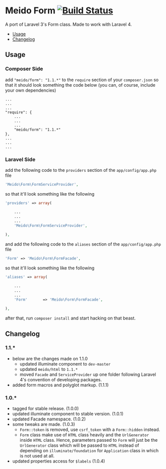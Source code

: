 # Meido Form [![Build Status](https://travis-ci.org/meido/form.png?branch=master)](https://travis-ci.org/meido/form)

A port of Laravel 3's Form class. Made to work with Laravel 4.

- [Usage](https://github.com/meido/form#usage)
- [Changelog](https://github.com/meido/form#changelog)

## Usage

### Composer Side

add `"meido/form": "1.1.*"` to the `require` section of your `composer.json` so that it should look something the code below (you can, of course, include your own dependencies)

```composer
...
...
...
"require": {
	...
	...
	...
	"meido/form": "1.1.*"
},
...
...
...
```

### Laravel Side

add the following code to the `providers` section of the `app/config/app.php` file

```php
'Meido\Form\FormServiceProvider',
```

so that it'll look something like the following

```php
'providers' => array(

	...
	...
	...
	'Meido\Form\FormServiceProvider',

),
```

and add the following code to the `aliases` section of the `app/config/app.php` file

```php
'Form' => 'Meido\Form\FormFacade',
```

so that it'll look something like the following

```php
'aliases' => array(

	...
	...
	...
	'Form'       => 'Meido\Form\FormFacade',

),
```

after that, run `composer install` and start hacking on that beast.

## Changelog

### 1.1.*
- below are the changes made on 1.1.0
	- updated illuminate component to `dev-master`
	- updated `meido/html` to `1.1.*`
	- moved `Facade` and `ServiceProvider` up one folder following Laravel 4's convention of developing packages.
- added form macros and polyglot markup. (1.1.1)

### 1.0.*
- tagged for stable release. (1.0.0)
- updated illuminate component to stable version. (1.0.1)
- updated Facade namespace. (1.0.2)
- some tweaks are made. (1.0.3)
	- `Form::token` is removed, use `csrf_token` with a `Form::hidden` instead.
	- `Form` class make use of `HTML` class heavily and the `UrlGenerator` inside `HTML` class. Hence, parameters passed to `Form` will just be the `UrlGenerator` class which will be passed to `HTML` instead of depending on `illuminate/foundation` for `Application` class in which is not used at all.
- updated properties access for `$labels` (1.0.4)
